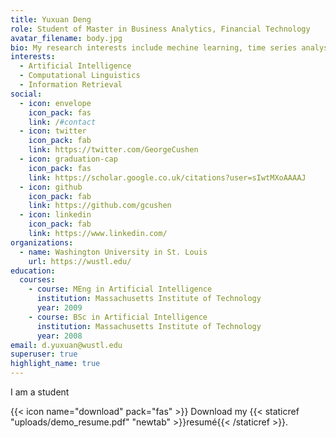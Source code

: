 ```yaml
---
title: Yuxuan Deng
role: Student of Master in Business Analytics, Financial Technology
avatar_filename: body.jpg
bio: My research interests include mechine learning, time series analysis, etc.
interests:
  - Artificial Intelligence
  - Computational Linguistics
  - Information Retrieval
social:
  - icon: envelope
    icon_pack: fas
    link: /#contact
  - icon: twitter
    icon_pack: fab
    link: https://twitter.com/GeorgeCushen
  - icon: graduation-cap
    icon_pack: fas
    link: https://scholar.google.co.uk/citations?user=sIwtMXoAAAAJ
  - icon: github
    icon_pack: fab
    link: https://github.com/gcushen
  - icon: linkedin
    icon_pack: fab
    link: https://www.linkedin.com/
organizations:
  - name: Washington University in St. Louis
    url: https://wustl.edu/
education:
  courses:
    - course: MEng in Artificial Intelligence
      institution: Massachusetts Institute of Technology
      year: 2009
    - course: BSc in Artificial Intelligence
      institution: Massachusetts Institute of Technology
      year: 2008
email: d.yuxuan@wustl.edu
superuser: true
highlight_name: true
---
```

I am a student 

{{< icon name="download" pack="fas" >}} Download my {{< staticref "uploads/demo_resume.pdf" "newtab" >}}resumé{{< /staticref >}}.